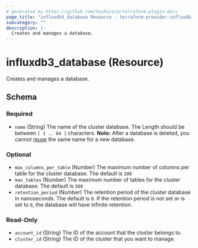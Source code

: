 ```yaml
---
# generated by https://github.com/hashicorp/terraform-plugin-docs
page_title: "influxdb3_database Resource - terraform-provider-influxdb3"
subcategory: ""
description: |-
  Creates and manages a database.
---
```


# influxdb3_database (Resource)

Creates and manages a database.



<!-- schema generated by tfplugindocs -->
## Schema

### Required

- `name` (String) The name of the cluster database. The Length should be between `[ 1 .. 64 ]` characters. **Note:** After a database is deleted, you cannot [reuse](https://docs.influxdata.com/influxdb/cloud-dedicated/admin/databases/delete/#cannot-reuse-database-names) the same name for a new database.

### Optional

- `max_columns_per_table` (Number) The maximum number of columns per table for the cluster database. The default is `200`
- `max_tables` (Number) The maximum number of tables for the cluster database. The default is `500`
- `retention_period` (Number) The retention period of the cluster database in nanoseconds. The default is `0`. If the retention period is not set or is set to `0`, the database will have infinite retention.

### Read-Only

- `account_id` (String) The ID of the account that the cluster belongs to.
- `cluster_id` (String) The ID of the cluster that you want to manage.
